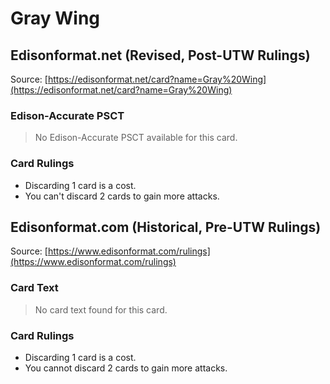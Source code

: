 # Gray Wing

## Edisonformat.net (Revised, Post-UTW Rulings)

Source: [https://edisonformat.net/card?name=Gray%20Wing](https://edisonformat.net/card?name=Gray%20Wing)

### Edison-Accurate PSCT

> No Edison-Accurate PSCT available for this card.

### Card Rulings

*   Discarding 1 card is a cost.
*   You can't discard 2 cards to gain more attacks.


## Edisonformat.com (Historical, Pre-UTW Rulings)

Source: [https://www.edisonformat.com/rulings](https://www.edisonformat.com/rulings)

### Card Text

> No card text found for this card.

### Card Rulings

*   Discarding 1 card is a cost.
*   You cannot discard 2 cards to gain more attacks.


